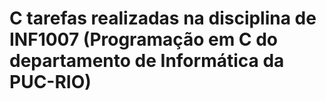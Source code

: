 # C tarefas realizadas na disciplina de INF1007 (Programação em C do departamento de Informática da PUC-RIO)

